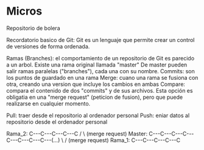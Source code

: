 # Micros
Repositorio de bolera


Recordatorio basico de Git: Git es un lenguaje que permite crear un control de versiones de forma ordenada.

  Ramas (Branches): el comportamiento de un repositorio de Git es parecido a un arbol. Existe una rama original llamada "master"
    De master pueden salir ramas paralelas ("branches"), cada una con su nombre.
  Commits: son los puntos de guardado en una rama
  Merge: cuano una rama se fusiona con otra, creando una version que incluye los cambios en ambas
  Compare: compara el contenido de dos "commits" y de sus archivos.
    Esta opción es obligatia en una "merge request" (peticion de fusion), pero que puede realizarse en cualquier momento.
  
  Pull: traer desde el repositorio al ordenador personal
  Push: eniar datos al repositorio desde el ordenador personal
  
  
  Rama_2:           C---C---C---C---C
                   /                 \ (merge request)
  Master: C---C---C---C---C---C---C---C---(...)
               \                 / (merge request)
  Rama_1:       C---C---C---C---C
  
  
